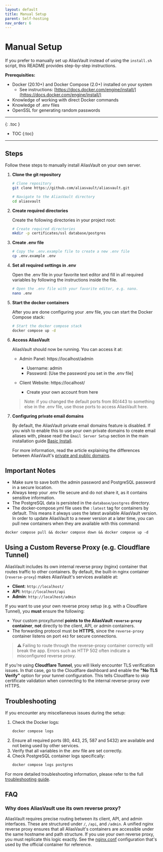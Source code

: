 ```yaml
---
layout: default
title: Manual Setup
parent: Self-hosting
nav_order: 6
---
```


# Manual Setup

If you prefer to manually set up AliasVault instead of using the `install.sh` script, this README provides step-by-step instructions.

**Prerequisities:**
- Docker (20.10+) and Docker Compose (2.0+) installed on your system
  - See instructions: [https://docs.docker.com/engine/install/](https://docs.docker.com/engine/install/)
- Knowledge of working with direct Docker commands
- Knowledge of .env files
- OpenSSL for generating random passwords

---

{: .toc }
* TOC
{:toc}

---


## Steps
Follow these steps to manually install AliasVault on your own server.

1. **Clone the git repository**
   ```bash
   # Clone repository
   git clone https://github.com/aliasvault/aliasvault.git

   # Navigate to the AliasVault directory
   cd aliasvault
   ```

2. **Create required directories**

   Create the following directories in your project root:
   ```bash
   # Create required directories
   mkdir -p certificates/ssl database/postgres
   ```

3. **Create .env file**

   ```bash
   # Copy the .env.example file to create a new .env file
   cp .env.example .env
   ```

4. **Set all required settings in .env**

   Open the .env file in your favorite text editor and fill in all required variables
   by following the instructions inside the file.

   ```bash
   # Open the .env file with your favorite editor, e.g. nano.
   nano .env
   ```

5. **Start the docker containers**

   After you are done configuring your .env file, you can start the Docker Compose stack:
   ```bash
   # Start the docker compose stack
   docker compose up -d
   ```

6. **Access AliasVault**

    AliasVault should now be running. You can access it at:

    - Admin Panel: https://localhost/admin
        - Username: admin
        - Password: [Use the password you set in the .env file]

    - Client Website: https://localhost/
        - Create your own account from here

   > Note: if you changed the default ports from 80/443 to something else in the .env file, use those ports to access AliasVault here.

7. **Configuring private email domains**

   By default, the AliasVault private email domains feature is disabled. If you wish to enable this to use your own private domains to create email aliases with, please read the `Email Server Setup` section in the main installation guide [Basic Install](../install.md#3-email-server-setup).

   For more information, read the article explaining the differences between AliasVault's [private and public domains](../../misc/private-vs-public-email.md).


## Important Notes

- Make sure to save both the admin password and PostgreSQL password in a secure location.
- Always keep your .env file secure and do not share it, as it contains sensitive information.
- The PostgreSQL data is persisted in the `database/postgres` directory.
- The docker-compose.yml file uses the `:latest` tag for containers by default. This means it always uses the latest available AliasVault version. In order to update AliasVault to a newer version at a later time, you can pull new containers when they are available with this command:
```
docker compose pull && docker compose down && docker compose up -d
```

## Using a Custom Reverse Proxy (e.g. Cloudflare Tunnel)

AliasVault includes its own internal reverse proxy (nginx) container that routes traffic to other containers. By default, the built-in nginx container (`reverse-proxy`) makes AliasVault's services available at:

- **Client**: `http://localhost/`
- **API**: `http://localhost/api`
- **Admin**: `http://localhost/admin`

If you want to use your own reverse proxy setup (e.g. with a Cloudflare Tunnel), you **must** ensure the following:

- Your custom proxy/tunnel **points to the AliasVault `reverse-proxy` container**, **not** directly to the client, API, or admin containers.
- The forwarding protocol must be **HTTPS**, since the `reverse-proxy` container listens on port `443` for secure connections.

> ⚠️ Failing to route through the reverse-proxy container correctly will break the app. Errors such as HTTP 502 often indicate a misconfigured reverse proxy.

If you're using **Cloudflare Tunnel**, you will likely encounter TLS verification issues. In that case, go to the Cloudflare dashboard and enable the **"No TLS Verify"** option for your tunnel configuration. This tells Cloudflare to skip certificate validation when connecting to the internal reverse-proxy over HTTPS.


## Troubleshooting
If you encounter any miscellaneous issues during the setup:

1. Check the Docker logs:
   ```bash
   docker compose logs
   ```
2. Ensure all required ports (80, 443, 25, 587 and 5432) are available and not being used by other services.
3. Verify that all variables in the .env file are set correctly.
4. Check PostgreSQL container logs specifically:
   ```bash
   docker compose logs postgres
   ```

For more detailed troubleshooting information, please refer to the full [troubleshooting guide](../troubleshooting.md).

## FAQ
### Why does AliasVault use its own reverse proxy?
AliasVault requires precise routing between its client, API, and admin interfaces. These are structured under `/`, `/api`, and `/admin`. A unified nginx reverse proxy ensures that all AliasVault's containers are accessible under the same hostname and path structure. If you use your own reverse proxy, you must replicate this logic exactly. See the [nginx.conf](https://raw.githubusercontent.com/aliasvault/aliasvault/refs/heads/main/apps/server/nginx.conf) configuration that's used by the official container for reference.
